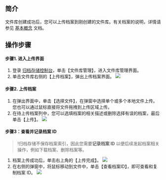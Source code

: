 ## 简介

文件库创建成功后，您可以上传档案到刚创建的文件库。有关档案的说明，详情请参见 [基本概念](https://cloud.tencent.com/document/product/572/8727) 文档。

## 操作步骤

####  步骤1. 进入上传界面
1. 登录 [归档存储控制台](https://console.cloud.tencent.com/cas)，单击【文件库管理】，进入文件库管理界面。
2. 单击文件库右侧的【上传档案】，弹出上传档案界面。
![](https://main.qcloudimg.com/raw/9cf5579472ea6b0a087c4b3d85a82ae5.jpg)

#### 步骤2. 上传档案

1. 在弹出界面中，单击【选择文件】，在弹窗中选择单个或多个本地文件上传。您也可以通过鼠标直接将文件拖拽到上传区域上传。
2. 在待上传档案列中，您可以选填档案的相关描述或删除选择有误的档案，最后单击【上传】。
![](https://main.qcloudimg.com/raw/b0c936a925eb3bb2745dfac3716842ac.jpg)

#### 步骤3：查看并记录档案 ID
>!归档存储不保存档案索引，因此您需要**记录档案 ID** 以便后续发起档案相关操作，例如下载档案、删除档案等。

1. 档案上传成功后，单击右上角的【上传完成】。
![](https://main.qcloudimg.com/raw/6f3c398e28e057a7f8071a1a19b72cb2.jpg)
2. 在右侧的弹窗中，将鼠标移动到文件中，单击【查看档案ID】，即可查看和复制档案 ID。
![](https://main.qcloudimg.com/raw/833e5c4def122f3d7fedbce129215a18.jpg)
